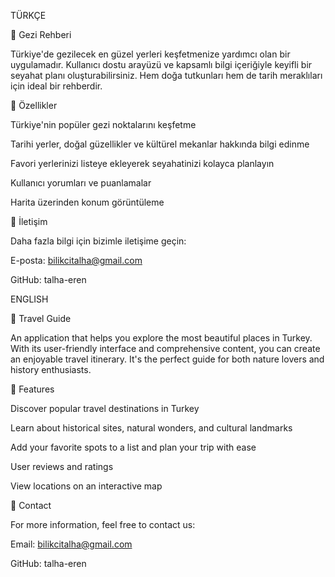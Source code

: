 TÜRKÇE

📌 Gezi Rehberi

Türkiye'de gezilecek en güzel yerleri keşfetmenize yardımcı olan bir uygulamadır. Kullanıcı dostu arayüzü ve kapsamlı bilgi içeriğiyle keyifli bir seyahat planı oluşturabilirsiniz. Hem doğa tutkunları hem de tarih meraklıları için ideal bir rehberdir.

🚀 Özellikler

Türkiye'nin popüler gezi noktalarını keşfetme

Tarihi yerler, doğal güzellikler ve kültürel mekanlar hakkında bilgi edinme

Favori yerlerinizi listeye ekleyerek seyahatinizi kolayca planlayın

Kullanıcı yorumları ve puanlamalar

Harita üzerinden konum görüntüleme

👤 İletişim

Daha fazla bilgi için bizimle iletişime geçin:

E-posta: bilikcitalha@gmail.com

GitHub: talha-eren

ENGLISH


📌 Travel Guide

An application that helps you explore the most beautiful places in Turkey. With its user-friendly interface and comprehensive content, you can create an enjoyable travel itinerary. It's the perfect guide for both nature lovers and history enthusiasts.

🚀 Features

Discover popular travel destinations in Turkey

Learn about historical sites, natural wonders, and cultural landmarks

Add your favorite spots to a list and plan your trip with ease

User reviews and ratings

View locations on an interactive map

👤 Contact


For more information, feel free to contact us:


Email: bilikcitalha@gmail.com

GitHub: talha-eren




